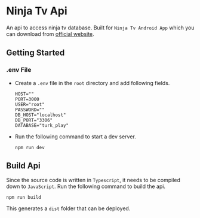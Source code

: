 # Ninja Tv Api
An api to access ninja tv database. Built for `Ninja Tv Android App` which you can download from [official website](https://ninjatv.xyz).

## Getting Started

### .env File
- Create a `.env` file in the `root` directory and add following fields.

    ```
    HOST=""
    PORT=3000
    USER="root"
    PASSWORD=""
    DB_HOST="localhost"
    DB_PORT="3306"
    DATABASE="turk_play"
    ```

- Run the following command to start a dev server.
    ```
    npm run dev
    ```

## Build Api
Since the source code is written in `Typescript`, it needs to be compiled down to `JavaScript`. Run the following command to build the api.

```shell
npm run build
```

This generates a `dist` folder that can be deployed.
